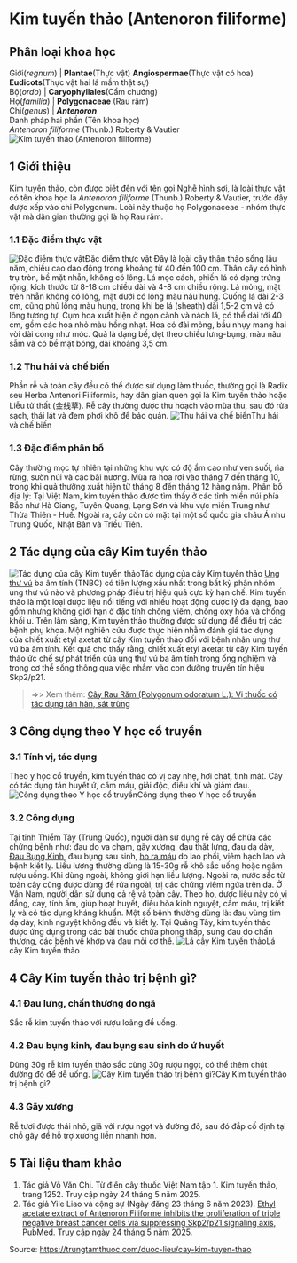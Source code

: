 # Kim tuyến thảo (Antenoron filiforme)

Phân loại khoa học  
---  
Giới(_regnum_) |  **Plantae**(Thực vật) **Angiospermae**(Thực vật có hoa) **Eudicots**(Thực vật hai lá mầm thật sự)  
Bộ(_ordo_) | **Caryophyllales**(Cẩm chướng)  
Họ(_familia_) | **Polygonaceae** (Rau răm)  
Chi(_genus_) | **_Antenoron_**  
Danh pháp hai phần (Tên khoa học)  
_Antenoron filiforme_ (Thunb.) Roberty & Vautier  
![Kim tuyến thảo \(Antenoron filiforme\)](https://trungtamthuoc.com/images/others/kim-tuyen-thao-5718.jpg)
##  1 Giới thiệu
Kim tuyến thảo, còn được biết đến với tên gọi Nghễ hình sợi, là loài thực vật có tên khoa học là _Antenoron filiforme_ (Thunb.) Roberty & Vautier, trước đây được xếp vào chi Polygonum. Loài này thuộc họ Polygonaceae - nhóm thực vật mà dân gian thường gọi là họ Rau răm.
### 1.1 Đặc điểm thực vật
![Đặc điểm thực vật](https://trungtamthuoc.com/images/item/kim-tuyen-thao-0.jpg)Đặc điểm thực vật
Đây là loài cây thân thảo sống lâu năm, chiều cao dao động trong khoảng từ 40 đến 100 cm. Thân cây có hình trụ tròn, bề mặt nhẵn, không có lông. Lá mọc cách, phiến lá có dạng trứng rộng, kích thước từ 8-18 cm chiều dài và 4-8 cm chiều rộng. Lá mỏng, mặt trên nhẵn không có lông, mặt dưới có lông màu nâu hung. Cuống lá dài 2-3 cm, cũng phủ lông màu hung, trong khi bẹ lá (sheath) dài 1,5-2 cm và có lông tương tự. Cụm hoa xuất hiện ở ngọn cành và nách lá, có thể dài tới 40 cm, gồm các hoa nhỏ màu hồng nhạt. Hoa có đài mỏng, bầu nhụy mang hai vòi dài cong như móc. Quả là dạng bế, dẹt theo chiều lưng-bụng, màu nâu sẫm và có bề mặt bóng, dài khoảng 3,5 cm.
### 1.2 Thu hái và chế biến
Phần rễ và toàn cây đều có thể được sử dụng làm thuốc, thường gọi là Radix seu Herba Antenori Filiformis, hay dân gian quen gọi là Kim tuyến thảo hoặc Liễu tử thất (金线草). Rễ cây thường được thu hoạch vào mùa thu, sau đó rửa sạch, thái lát và đem phơi khô để bảo quản.
![Thu hái và chế biến](https://trungtamthuoc.com/images/item/kim-tuyen-thao-1.jpg)Thu hái và chế biến
### 1.3 Đặc điểm phân bố
Cây thường mọc tự nhiên tại những khu vực có độ ẩm cao như ven suối, rìa rừng, sườn núi và các bãi nương. Mùa ra hoa rơi vào tháng 7 đến tháng 10, trong khi quả thường xuất hiện từ tháng 8 đến tháng 12 hàng năm.
Phân bố địa lý: Tại Việt Nam, kim tuyến thảo được tìm thấy ở các tỉnh miền núi phía Bắc như Hà Giang, Tuyên Quang, Lạng Sơn và khu vực miền Trung như Thừa Thiên - Huế. Ngoài ra, cây còn có mặt tại một số quốc gia châu Á như Trung Quốc, Nhật Bản và Triều Tiên.
##  2 Tác dụng của cây Kim tuyến thảo
![Tác dụng của cây Kim tuyến thảo](https://trungtamthuoc.com/images/item/kim-tuyen-thao-2.jpg)Tác dụng của cây Kim tuyến thảo
[Ung thư vú](https://trungtamthuoc.com/bai-viet/ung-thu-vu "ung thư vú") ba âm tính (TNBC) có tiên lượng xấu nhất trong bất kỳ phân nhóm ung thư vú nào và phương pháp điều trị hiệu quả cực kỳ hạn chế. Kim tuyến thảo là một loại dược liệu nổi tiếng với nhiều hoạt động dược lý đa dạng, bao gồm nhưng không giới hạn ở đặc tính chống viêm, chống oxy hóa và chống khối u. Trên lâm sàng, Kim tuyến thảo thường được sử dụng để điều trị các bệnh phụ khoa.
Một nghiên cứu được thực hiện nhằm đánh giá tác dụng của chiết xuất etyl axetat từ cây Kim tuyến thảo đối với bệnh nhân ung thư vú ba âm tính.
Kết quả cho thấy rằng, chiết xuất etyl axetat từ cây Kim tuyến thảo ức chế sự phát triển của ung thư vú ba âm tính trong ống nghiệm và trong cơ thể sống thông qua việc nhắm vào con đường truyền tín hiệu Skp2/p21.
> =>> Xem thêm: [Cây Rau Răm (Polygonum odoratum L.): Vị thuốc có tác dụng tán hàn, sát trùng](https://trungtamthuoc.com/duoc-lieu/cay-rau-ram)
##  3 Công dụng theo Y học cổ truyền
### 3.1 Tính vị, tác dụng
Theo y học cổ truyền, kim tuyến thảo có vị cay nhẹ, hơi chát, tính mát. Cây có tác dụng tán huyết ứ, cầm máu, giải độc, điều khí và giảm đau.
![Công dụng theo Y học cổ truyền](https://trungtamthuoc.com/images/item/kim-tuyen-thao-3.jpg)Công dụng theo Y học cổ truyền
### 3.2 Công dụng
Tại tỉnh Thiểm Tây (Trung Quốc), người dân sử dụng rễ cây để chữa các chứng bệnh như: đau do va chạm, gãy xương, đau thắt lưng, đau dạ dày, [Đau Bụng Kinh](https://trungtamthuoc.com/bai-viet/cach-dau-bung-kinh-va-phong-tranh-dau-bung-kinh "Đau Bụng Kinh"), đau bụng sau sinh, [ho ra máu](https://trungtamthuoc.com/bai-viet/ho-ra-mau "ho ra máu") do lao phổi, viêm hạch lao và bệnh kiết lỵ. Liều lượng thường dùng là 15-30g rễ khô sắc uống hoặc ngâm rượu uống. Khi dùng ngoài, không giới hạn liều lượng.
Ngoài ra, nước sắc từ toàn cây cũng được dùng để rửa ngoài, trị các chứng viêm ngứa trên da.
Ở Vân Nam, người dân sử dụng cả rễ và toàn cây. Theo họ, dược liệu này có vị đắng, cay, tính ấm, giúp hoạt huyết, điều hòa kinh nguyệt, cầm máu, trị kiết lỵ và có tác dụng kháng khuẩn. Một số bệnh thường dùng là: đau vùng tim dạ dày, kinh nguyệt không đều và kiết lỵ.
Tại Quảng Tây, kim tuyến thảo được ứng dụng trong các bài thuốc chữa phong thấp, sưng đau do chấn thương, các bệnh về khớp và đau mỏi cơ thể.
![Lá cây Kim tuyến thảo](https://trungtamthuoc.com/images/item/kim-tuyen-thao-4.jpg)Lá cây Kim tuyến thảo
##  4 Cây Kim tuyến thảo trị bệnh gì?
### 4.1 Đau lưng, chấn thương do ngã
Sắc rễ kim tuyến thảo với rượu loãng để uống.
### 4.2 Đau bụng kinh, đau bụng sau sinh do ứ huyết
Dùng 30g rễ kim tuyến thảo sắc cùng 30g rượu ngọt, có thể thêm chút đường đỏ để dễ uống.
![Cây Kim tuyến thảo trị bệnh gì?](https://trungtamthuoc.com/images/item/kim-tuyen-thao-5.jpg)Cây Kim tuyến thảo trị bệnh gì?
### 4.3 Gãy xương
Rễ tươi được thái nhỏ, giã với rượu ngọt và đường đỏ, sau đó đắp cố định tại chỗ gãy để hỗ trợ xương liền nhanh hơn.
##  5 Tài liệu tham khảo
  1. Tác giả Võ Văn Chi. Từ điển cây thuốc Việt Nam tập 1. Kim tuyến thảo, trang 1252. Truy cập ngày 24 tháng 5 năm 2025.
  2. Tác giả Yile Liao và cộng sự (Ngày đăng 23 tháng 6 năm 2023). [Ethyl acetate extract of Antenoron Filiforme inhibits the proliferation of triple negative breast cancer cells via suppressing Skp2/p21 signaling axis](https://pubmed.ncbi.nlm.nih.gov/37187035/), PubMed. Truy cập ngày 24 tháng 5 năm 2025.




Source: https://trungtamthuoc.com/duoc-lieu/cay-kim-tuyen-thao